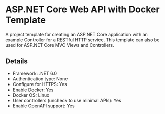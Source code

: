 # ASP.NET Core Web API with Docker Template
A project template for creating an ASP.NET Core application with an example Controller for a RESTful HTTP service. This template can also be used for ASP.NET Core MVC Views and Controllers.
## Details
- Framework: .NET 6.0
- Authentication type: None
- Configure for HTTPS: Yes
- Enable Docker: Yes
- Docker OS: Linux
- User controllers (uncheck to use minimal APIs): Yes
- Enable OpenAPI support: Yes

